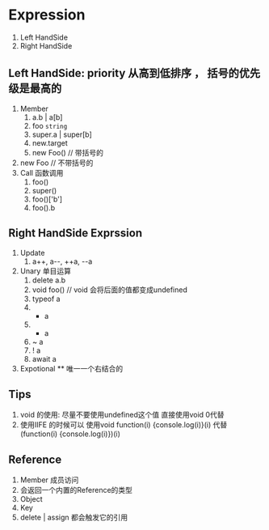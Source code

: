 # Expression
  1. Left HandSide
  2. Right HandSide
## Left HandSide: priority 从高到低排序 ， 括号的优先级是最高的
   1. Member
      1. a.b | a[b]
      2. foo `string`
      3. super.a | super[b]
      4. new.target
      5. new Foo() // 带括号的
   2. new Foo // 不带括号的
   3. Call 函数调用
      1. foo()
      2. super()
      3. foo()['b']
      4. foo().b
## Right HandSide Exprssion
  1. Update
     1. a++, a--, ++a, --a
  2. Unary 单目运算
     1. delete a.b
     2. void foo() // void 会将后面的值都变成undefined
     3. typeof a
     4. + a
     5. - a
     6. ~ a
     7. ! a
     8. await a
  3. Expotional ** 唯一一个右结合的
## Tips
  1. void 的使用: 尽量不要使用undefined这个值 直接使用void 0代替
  2. 使用IIFE 的时候可以 使用void function(i) {console.log(i)}(i) 代替(function(i) {console.log(i)})(i)
## Reference
  1. Member 成员访问
  2. 会返回一个内置的Reference的类型
  3. Object
  4. Key
  5. delete | assign 都会触发它的引用